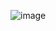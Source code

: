 ![image](https://user-images.githubusercontent.com/69531157/156896442-c120005c-2099-4a18-a6f9-73f98c5a9928.png)

